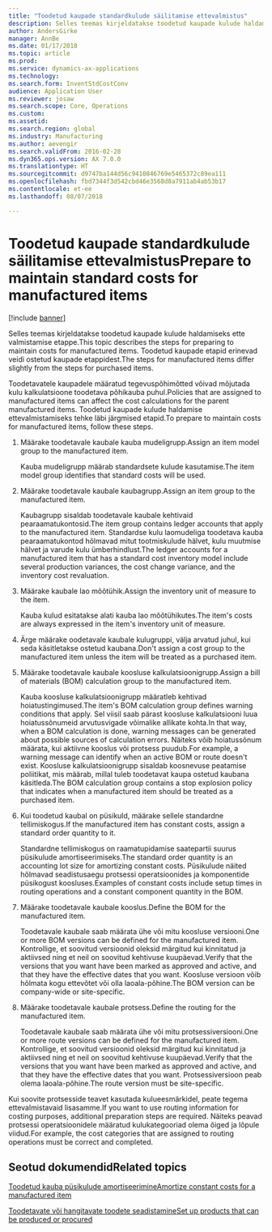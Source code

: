 ```yaml
---
title: "Toodetud kaupade standardkulude säilitamise ettevalmistus"
description: Selles teemas kirjeldatakse toodetud kaupade kulude haldamiseks ette valmistamise etappe.
author: AndersGirke
manager: AnnBe
ms.date: 01/17/2018
ms.topic: article
ms.prod: 
ms.service: dynamics-ax-applications
ms.technology: 
ms.search.form: InventStdCostConv
audience: Application User
ms.reviewer: josaw
ms.search.scope: Core, Operations
ms.custom: 
ms.assetid: 
ms.search.region: global
ms.industry: Manufacturing
ms.author: aevengir
ms.search.validFrom: 2016-02-28
ms.dyn365.ops.version: AX 7.0.0
ms.translationtype: HT
ms.sourcegitcommit: d9747ba144d56c9410846769e5465372c89ea111
ms.openlocfilehash: fbd7344f3d542cbd46e3568d8a7911ab4ab53b17
ms.contentlocale: et-ee
ms.lasthandoff: 08/07/2018

---
```



# <a name="prepare-to-maintain-standard-costs-for-manufactured-items"></a><span data-ttu-id="983d7-103">Toodetud kaupade standardkulude säilitamise ettevalmistus</span><span class="sxs-lookup"><span data-stu-id="983d7-103">Prepare to maintain standard costs for manufactured items</span></span>

[!include [banner](../includes/banner.md)]

<span data-ttu-id="983d7-104">Selles teemas kirjeldatakse toodetud kaupade kulude haldamiseks ette valmistamise etappe.</span><span class="sxs-lookup"><span data-stu-id="983d7-104">This topic describes the steps for preparing to maintain costs for manufactured items.</span></span> <span data-ttu-id="983d7-105">Toodetud kaupade etapid erinevad veidi ostetud kaupade etappidest.</span><span class="sxs-lookup"><span data-stu-id="983d7-105">The steps for manufactured items differ slightly from the steps for purchased items.</span></span>

<span data-ttu-id="983d7-106">Toodetavatele kaupadele määratud tegevuspõhimõtted võivad mõjutada kulu kalkulatsioone toodetava põhikauba puhul.</span><span class="sxs-lookup"><span data-stu-id="983d7-106">Policies that are assigned to manufactured items can affect the cost calculations for the parent manufactured items.</span></span> <span data-ttu-id="983d7-107">Toodetud kaupade kulude haldamise ettevalmistamiseks tehke läbi järgmised etapid.</span><span class="sxs-lookup"><span data-stu-id="983d7-107">To prepare to maintain costs for manufactured items, follow these steps.</span></span>

1. <span data-ttu-id="983d7-108">Määrake toodetavale kaubale kauba mudeligrupp.</span><span class="sxs-lookup"><span data-stu-id="983d7-108">Assign an item model group to the manufactured item.</span></span> 

   <span data-ttu-id="983d7-109">Kauba mudeligrupp määrab standardsete kulude kasutamise.</span><span class="sxs-lookup"><span data-stu-id="983d7-109">The item model group identifies that standard costs will be used.</span></span>

2. <span data-ttu-id="983d7-110">Määrake toodetavale kaubale kaubagrupp.</span><span class="sxs-lookup"><span data-stu-id="983d7-110">Assign an item group to the manufactured item.</span></span> 

   <span data-ttu-id="983d7-111">Kaubagrupp sisaldab toodetavale kaubale kehtivaid pearaamatukontosid.</span><span class="sxs-lookup"><span data-stu-id="983d7-111">The item group contains ledger accounts that apply to the manufactured item.</span></span> <span data-ttu-id="983d7-112">Standardse kulu laomudeliga toodetava kauba pearaamatukontod hõlmavad mitut tootmiskulude hälvet, kulu muutmise hälvet ja varude kulu ümberhindlust.</span><span class="sxs-lookup"><span data-stu-id="983d7-112">The ledger accounts for a manufactured item that has a standard cost inventory model include several production variances, the cost change variance, and the inventory cost revaluation.</span></span>

3. <span data-ttu-id="983d7-113">Määrake kaubale lao mõõtühik.</span><span class="sxs-lookup"><span data-stu-id="983d7-113">Assign the inventory unit of measure to the item.</span></span> 

   <span data-ttu-id="983d7-114">Kauba kulud esitatakse alati kauba lao mõõtühikutes.</span><span class="sxs-lookup"><span data-stu-id="983d7-114">The item's costs are always expressed in the item's inventory unit of measure.</span></span>

4. <span data-ttu-id="983d7-115">Ärge määrake oodetavale kaubale kulugruppi, välja arvatud juhul, kui seda käsitletakse ostetud kaubana.</span><span class="sxs-lookup"><span data-stu-id="983d7-115">Don't assign a cost group to the manufactured item unless the item will be treated as a purchased item.</span></span>

5. <span data-ttu-id="983d7-116">Määrake toodetavale kaubale koosluse kalkulatsioonigrupp.</span><span class="sxs-lookup"><span data-stu-id="983d7-116">Assign a bill of materials (BOM) calculation group to the manufactured item.</span></span> 

   <span data-ttu-id="983d7-117">Kauba koosluse kalkulatsioonigrupp määratleb kehtivad hoiatustingimused.</span><span class="sxs-lookup"><span data-stu-id="983d7-117">The item's BOM calculation group defines warning conditions that apply.</span></span> <span data-ttu-id="983d7-118">Sel viisil saab pärast koosluse kalkulatsiooni luua hoiatussõnumeid arvutusvigade võimalike allikate kohta.</span><span class="sxs-lookup"><span data-stu-id="983d7-118">In that way, when a BOM calculation is done, warning messages can be generated about possible sources of calculation errors.</span></span> <span data-ttu-id="983d7-119">Näiteks võib hoiatussõnum määrata, kui aktiivne kooslus või protsess puudub.</span><span class="sxs-lookup"><span data-stu-id="983d7-119">For example, a warning message can identify when an active BOM or route doesn't exist.</span></span> <span data-ttu-id="983d7-120">Koosluse kalkulatsioonigrupp sisaldab koosnevuse peatamise poliitikat, mis määrab, millal tuleb toodetavat kaupa ostetud kaubana käsitleda.</span><span class="sxs-lookup"><span data-stu-id="983d7-120">The BOM calculation group contains a stop explosion policy that indicates when a manufactured item should be treated as a purchased item.</span></span>

6. <span data-ttu-id="983d7-121">Kui toodetud kaubal on püsikuld, määrake sellele standardne tellimiskogus.</span><span class="sxs-lookup"><span data-stu-id="983d7-121">If the manufactured item has constant costs, assign a standard order quantity to it.</span></span> 

   <span data-ttu-id="983d7-122">Standardne tellimiskogus on raamatupidamise saatepartii suurus püsikulude amortiseerimiseks.</span><span class="sxs-lookup"><span data-stu-id="983d7-122">The standard order quantity is an accounting lot size for amortizing constant costs.</span></span> <span data-ttu-id="983d7-123">Püsikulude näited hõlmavad seadistusaegu protsessi operatsioonides ja komponentide püsikogust koosluses.</span><span class="sxs-lookup"><span data-stu-id="983d7-123">Examples of constant costs include setup times in routing operations and a constant component quantity in the BOM.</span></span>

7. <span data-ttu-id="983d7-124">Määrake toodetavale kaubale kooslus.</span><span class="sxs-lookup"><span data-stu-id="983d7-124">Define the BOM for the manufactured item.</span></span> 

   <span data-ttu-id="983d7-125">Toodetavale kaubale saab määrata ühe või mitu koosluse versiooni.</span><span class="sxs-lookup"><span data-stu-id="983d7-125">One or more BOM versions can be defined for the manufactured item.</span></span> <span data-ttu-id="983d7-126">Kontrollige, et soovitud versioonid oleksid märgitud kui kinnitatud ja aktiivsed ning et neil on soovitud kehtivuse kuupäevad.</span><span class="sxs-lookup"><span data-stu-id="983d7-126">Verify that the versions that you want have been marked as approved and active, and that they have the effective dates that you want.</span></span> <span data-ttu-id="983d7-127">Koosluse versioon võib hõlmata kogu ettevõtet või olla laoala-põhine.</span><span class="sxs-lookup"><span data-stu-id="983d7-127">The BOM version can be company-wide or site-specific.</span></span>

8. <span data-ttu-id="983d7-128">Määrake toodetavale kaubale protsess.</span><span class="sxs-lookup"><span data-stu-id="983d7-128">Define the routing for the manufactured item.</span></span> 

   <span data-ttu-id="983d7-129">Toodetavale kaubale saab määrata ühe või mitu protsessiversiooni.</span><span class="sxs-lookup"><span data-stu-id="983d7-129">One or more route versions can be defined for the manufactured item.</span></span> <span data-ttu-id="983d7-130">Kontrollige, et soovitud versioonid oleksid märgitud kui kinnitatud ja aktiivsed ning et neil on soovitud kehtivuse kuupäevad.</span><span class="sxs-lookup"><span data-stu-id="983d7-130">Verify that the versions that you want have been marked as approved and active, and that they have the effective dates that you want.</span></span> <span data-ttu-id="983d7-131">Protsessiversioon peab olema laoala-põhine.</span><span class="sxs-lookup"><span data-stu-id="983d7-131">The route version must be site-specific.</span></span>

<span data-ttu-id="983d7-132">Kui soovite protsesside teavet kasutada kulueesmärkidel, peate tegema ettevalmistavaid lisasamme.</span><span class="sxs-lookup"><span data-stu-id="983d7-132">If you want to use routing information for costing purposes, additional preparation steps are required.</span></span> <span data-ttu-id="983d7-133">Näiteks peavad protsessi operatsioonidele määratud kulukategooriad olema õiged ja lõpule viidud.</span><span class="sxs-lookup"><span data-stu-id="983d7-133">For example, the cost categories that are assigned to routing operations must be correct and completed.</span></span>

<a name="related-topics"></a><span data-ttu-id="983d7-134">Seotud dokumendid</span><span class="sxs-lookup"><span data-stu-id="983d7-134">Related topics</span></span>
--------

[<span data-ttu-id="983d7-135">Toodetud kauba püsikulude amortiseerimine</span><span class="sxs-lookup"><span data-stu-id="983d7-135">Amortize constant costs for a manufactured item</span></span>](amortize-constant-costs-manufactured-item.md)

[<span data-ttu-id="983d7-136">Toodetavate või hangitavate toodete seadistamine</span><span class="sxs-lookup"><span data-stu-id="983d7-136">Set up products that can be produced or procured</span></span>](manufactured-items-treated-as-purchased-items.md)



